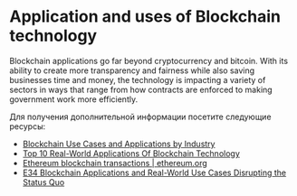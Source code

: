 # Application and uses of Blockchain technology

Blockchain applications go far beyond cryptocurrency and bitcoin. With its ability to create more transparency and fairness while also saving businesses time and money, the technology is impacting a variety of sectors in ways that range from how contracts are enforced to making government work more efficiently.

Для получения дополнительной информации посетите следующие ресурсы:

- [Blockchain Use Cases and Applications by Industry](https://consensys.net/blockchain-use-cases/)
- [Top 10 Real-World Applications Of Blockchain Technology](https://www.blockchain-council.org/blockchain/top-10-real-world-applications-of-blockchain-technology/)
- [Ethereum blockchain transactions | ethereum.org](https://ethereum.org/en/developers/docs/transactions/)
- [E34 Blockchain Applications and Real-World Use Cases Disrupting the Status Quo](https://builtin.com/blockchain/blockchain-applications)

